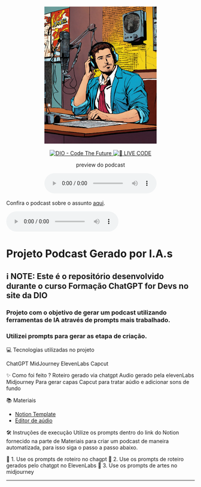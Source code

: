 
<p align="center">
<img 
    src=".github\/assets/OrlandoSD.png"
    width="300"
/>
</p>

<p align="center">
<a href="https://dio.me/">
    <img 
        src="https://img.shields.io/badge/DIO-Code_The_Future-28DA77?logo=youtube" 
        alt="DIO - Code The Future">
</a>
<a href="https://dio.me/">
<img 
    src="https://img.shields.io/badge/🔴_LIVE_CODE-FF5E72" 
    alt="🔴 LIVE CODE">
</a>
</p>

<p align="center">
    preview do podcast
</p>

<div align="center">
    <audio src="output/podcast_editado.MP3" controls title="Podcast editado"></audio>
</div>


Confira o podcast sobre o assunto [aqui]([[https://on.soundcloud.com/24jYUuFeWSpEMMit5](https://soundcloud.com/orlando-santos-dourado/podcast_editado_remasterizado?si=a7a5c9fcd4254760bff56a1e78980ede&utm_source=clipboard&utm_medium=text&utm_campaign=social_sharing)](https://soundcloud.com/orlando-santos-dourado/podcast_editado_remasterizado)).


<audio controls>
  <source src=".github/assets/Podcast_editado_remasterizado.mp3" type="audio/mpeg">
</audio>

#        Projeto Podcast Gerado por I.A.s

##         ℹ️ NOTE: Este é o repositório desenvolvido durante o curso Formação ChatGPT for Devs no site da DIO


###       Projeto com o objetivo de gerar um podcast utilizando ferramentas de IA através de prompts mais trabalhado.

###        Utilizei prompts para gerar as etapa de criação.

💻 Tecnologias utilizadas no projeto

ChatGPT
MidJourney
ElevenLabs
Capcut

✨ Como foi feito ?
Roteiro gerado via chatgpt
Audio gerado pela elevenLabs
Midjourney Para gerar capas
Capcut para tratar aúdio e adicionar sons de fundo

📚 Materiais

- [Notion Template](https://helpful-jump-17b.notion.site/PAS-Podcast-AI-Studio-210489e15d7a4a73b743bb159e45d06f?pvs=4)
- [Editor de aúdio](https://www.capcut.com/editor?from_page=landing_page&__action_from=picture_V%C3%ADdeos%20profissionais%20em%20minutos,%20n%C3%A3o%20em%20horas.)



🛠️ Instruções de execução
Utilize os prompts dentro do link do Notion fornecido na parte de Materiais para criar um podcast de maneira automatizada, para isso siga o passo a passo abaixo.


🤖 1. Use os prompts de roteiro no chagpt
🤖 2. Use os prompts de roteiro gerados pelo chatgpt no ElevenLabs
🤖 3. Use os prompts de artes no midjourney



---
